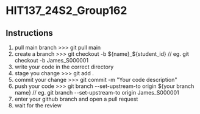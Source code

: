 # HIT137_24S2_Group162

## Instructions
1. pull main branch >>> git pull main
2. create a branch >>> git checkout -b ${name}_${student_id}  // eg. git checkout -b James_S000001
3. write your code in the correct directory
4. stage you change >>> git add .
5. commit your change >>> git commit -m "Your code description"
6. push your code >>> git branch --set-upstream-to origin ${your branch name}  // eg. git branch --set-upstream-to origin James_S000001
7. enter your github branch and open a pull request
8. wait for the review
